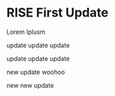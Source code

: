 # RISE First Update


Lorem Iplusm

update update update

update update update

new update woohoo

new new update
